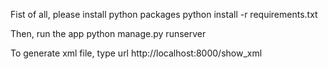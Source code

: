 Fist of all, please install python packages
python install -r requirements.txt

Then, run the app
python manage.py runserver

To generate xml file, type url
http://localhost:8000/show_xml